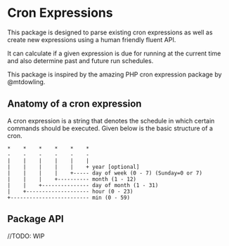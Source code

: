 # Cron Expressions

This package is designed to parse existing cron expressions as well as create new expressions using a human friendly fluent API.

It can calculate if a given expression is due for running at the current time and also determine past and future run schedules.

This package is inspired by the amazing PHP cron expression package by @mtdowling.

## Anatomy of a cron expression
A cron expression is a string that denotes the schedule in which certain commands should be executed. Given below is the basic structure of a cron.

    *    *    *    *    *    *
    -    -    -    -    -    -
    |    |    |    |    |    |
    |    |    |    |    |    + year [optional]
    |    |    |    |    +----- day of week (0 - 7) (Sunday=0 or 7)
    |    |    |    +---------- month (1 - 12)
    |    |    +--------------- day of month (1 - 31)
    |    +-------------------- hour (0 - 23)
    +------------------------- min (0 - 59)

## Package API
//TODO: WIP
